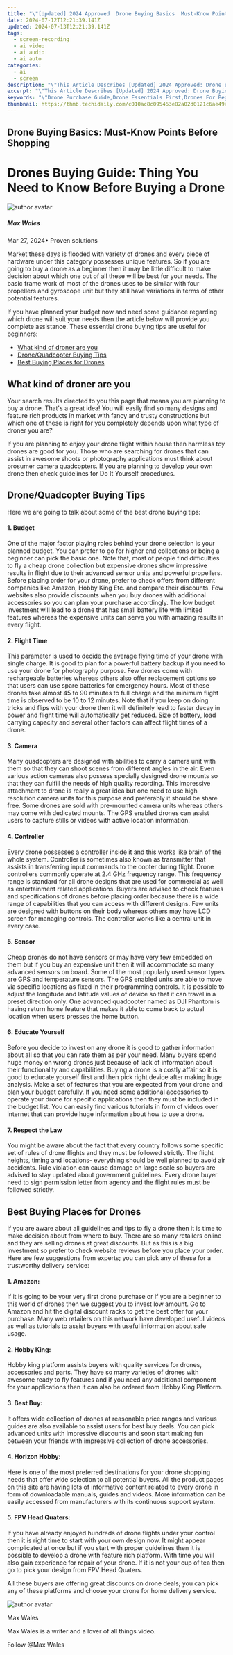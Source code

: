 ```yaml
---
title: "\"[Updated] 2024 Approved  Drone Buying Basics  Must-Know Points Before Shopping\""
date: 2024-07-12T12:21:39.141Z
updated: 2024-07-13T12:21:39.141Z
tags: 
  - screen-recording
  - ai video
  - ai audio
  - ai auto
categories: 
  - ai
  - screen
description: "\"This Article Describes [Updated] 2024 Approved: Drone Buying Basics: Must-Know Points Before Shopping\""
excerpt: "\"This Article Describes [Updated] 2024 Approved: Drone Buying Basics: Must-Know Points Before Shopping\""
keywords: "\"Drone Purchase Guide,Drone Essentials First,Drones For Beginners,Smart Drone Buying Tips,Key Points in Drone Shopping,Starting with Drones Basics,Pre-Shopping Drone Knowledge\""
thumbnail: https://thmb.techidaily.com/c010ac8c095463e82a02d0121c6ae49a6934a26c38ee953e2dee2be944508d80.jpg
---
```


## Drone Buying Basics: Must-Know Points Before Shopping

# Drones Buying Guide: Thing You Need to Know Before Buying a Drone

![author avatar](https://images.wondershare.com/filmora/article-images/max-wales-author.jpg)

##### Max Wales

 Mar 27, 2024• Proven solutions

 Market these days is flooded with variety of drones and every piece of hardware under this category possesses unique features. So if you are going to buy a drone as a beginner then it may be little difficult to make decision about which one out of all these will be best for your needs. The basic frame work of most of the drones uses to be similar with four propellers and gyroscope unit but they still have variations in terms of other potential features.

 If you have planned your budget now and need some guidance regarding which drone will suit your needs then the article below will provide you complete assistance. These essential drone buying tips are useful for beginners:

* [What kind of droner are you](#part1)
* [Drone/Quadcopter Buying Tips](#part2)
* [Best Buying Places for Drones](#part3)

## What kind of droner are you

 Your search results directed to you this page that means you are planning to buy a drone. That's a great idea! You will easily find so many designs and feature rich products in market with fancy and trusty constructions but which one of these is right for you completely depends upon what type of droner you are?

 If you are planning to enjoy your drone flight within house then harmless toy drones are good for you. Those who are searching for drones that can assist in awesome shoots or photography applications must think about prosumer camera quadcopters. If you are planning to develop your own drone then check guidelines for Do It Yourself procedures.

## Drone/Quadcopter Buying Tips

 Here we are going to talk about some of the best drone buying tips:

#### 1\.  Budget

 One of the major factor playing roles behind your drone selection is your planned budget. You can prefer to go for higher end collections or being a beginner can pick the basic one. Note that, most of people find difficulties to fly a cheap drone collection but expensive drones show impressive results in flight due to their advanced sensor units and powerful propellers. Before placing order for your drone, prefer to check offers from different companies like Amazon, Hobby King Etc. and compare their discounts. Few websites also provide discounts when you buy drones with additional accessories so you can plan your purchase accordingly. The low budget investment will lead to a drone that has small battery life with limited features whereas the expensive units can serve you with amazing results in every flight.

#### 2\.  Flight Time

 This parameter is used to decide the average flying time of your drone with single charge. It is good to plan for a powerful battery backup if you need to use your drone for photography purpose. Few drones come with rechargeable batteries whereas others also offer replacement options so that users can use spare batteries for emergency hours. Most of these drones take almost 45 to 90 minutes to full charge and the minimum flight time is observed to be 10 to 12 minutes. Note that if you keep on doing tricks and flips with your drone then it will definitely lead to faster decay in power and flight time will automatically get reduced. Size of battery, load carrying capacity and several other factors can affect flight times of a drone.

#### 3\.  Camera

 Many quadcopters are designed with abilities to carry a camera unit with them so that they can shoot scenes from different angles in the air. Even various action cameras also possess specially designed drone mounts so that they can fulfill the needs of high quality recording. This impressive attachment to drone is really a great idea but one need to use high resolution camera units for this purpose and preferably it should be share free. Some drones are sold with pre-mounted camera units whereas others may come with dedicated mounts. The GPS enabled drones can assist users to capture stills or videos with active location information.

#### 4. Controller

 Every drone possesses a controller inside it and this works like brain of the whole system. Controller is sometimes also known as transmitter that assists in transferring input commands to the copter during flight. Drone controllers commonly operate at 2.4 GHz frequency range. This frequency range is standard for all drone designs that are used for commercial as well as entertainment related applications. Buyers are advised to check features and specifications of drones before placing order because there is a wide range of capabilities that you can access with different designs. Few units are designed with buttons on their body whereas others may have LCD screen for managing controls. The controller works like a central unit in every case.

#### 5\.  Sensor

 Cheap drones do not have sensors or may have very few embedded on them but if you buy an expensive unit then it will accommodate so many advanced sensors on board. Some of the most popularly used sensor types are GPS and temperature sensors. The GPS enabled units are able to move via specific locations as fixed in their programming controls. It is possible to adjust the longitude and latitude values of device so that it can travel in a preset direction only. One advanced quadcopter named as DJI Phantom is having return home feature that makes it able to come back to actual location when users presses the home button.

#### 6\.  Educate Yourself

 Before you decide to invest on any drone it is good to gather information about all so that you can rate them as per your need. Many buyers spend huge money on wrong drones just because of lack of information about their functionality and capabilities. Buying a drone is a costly affair so it is good to educate yourself first and then pick right device after making huge analysis. Make a set of features that you are expected from your drone and plan your budget carefully. If you need some additional accessories to operate your drone for specific applications then they must be included in the budget list. You can easily find various tutorials in form of videos over internet that can provide huge information about how to use a drone.

#### 7\.  Respect the Law

 You might be aware about the fact that every country follows some specific set of rules of drone flights and they must be followed strictly. The flight heights, timing and locations- everything should be well planned to avoid air accidents. Rule violation can cause damage on large scale so buyers are advised to stay updated about government guidelines. Every drone buyer need to sign permission letter from agency and the flight rules must be followed strictly.

## Best Buying Places for Drones

 If you are aware about all guidelines and tips to fly a drone then it is time to make decision about from where to buy. There are so many retailers online and they are selling drones at great discounts. But as this is a big investment so prefer to check website reviews before you place your order. Here are few suggestions from experts; you can pick any of these for a trustworthy delivery service:

#### 1. Amazon:

 If it is going to be your very first drone purchase or if you are a beginner to this world of drones then we suggest you to invest low amount. Go to Amazon and hit the digital discount racks to get the best offer for your purchase. Many web retailers on this network have developed useful videos as well as tutorials to assist buyers with useful information about safe usage.

#### 2. Hobby King:

 Hobby king platform assists buyers with quality services for drones, accessories and parts. They have so many varieties of drones with awesome ready to fly features and if you need any additional component for your applications then it can also be ordered from Hobby King Platform.

#### 3. Best Buy:

 It offers wide collection of drones at reasonable price ranges and various guides are also available to assist users for best buy deals. You can pick advanced units with impressive discounts and soon start making fun between your friends with impressive collection of drone accessories.

#### 4. Horizon Hobby:

 Here is one of the most preferred destinations for your drone shopping needs that offer wide selection to all potential buyers. All the product pages on this site are having lots of informative content related to every drone in form of downloadable manuals, guides and videos. More information can be easily accessed from manufacturers with its continuous support system.

#### 5. FPV Head Quaters:

 If you have already enjoyed hundreds of drone flights under your control then it is right time to start with your own design now. It might appear complicated at once but if you start with proper guidelines then it is possible to develop a drone with feature rich platform. With time you will also gain experience for repair of your drone. If it is not your cup of tea then go to pick your design from FPV Head Quaters.

 All these buyers are offering great discounts on drone deals; you can pick any of these platforms and choose your drone for home delivery service.

![author avatar](https://images.wondershare.com/filmora/article-images/max-wales-author.jpg)

Max Wales

Max Wales is a writer and a lover of all things video.

Follow @Max Wales


<ins class="adsbygoogle"
     style="display:block"
     data-ad-format="autorelaxed"
     data-ad-client="ca-pub-7571918770474297"
     data-ad-slot="1223367746"></ins>



<ins class="adsbygoogle"
     style="display:block"
     data-ad-client="ca-pub-7571918770474297"
     data-ad-slot="8358498916"
     data-ad-format="auto"
     data-full-width-responsive="true"></ins>





